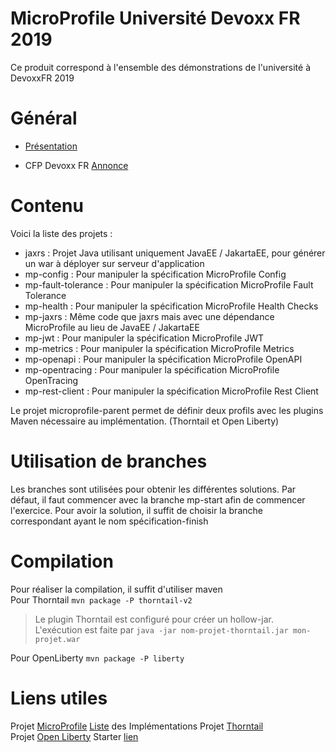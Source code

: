 MicroProfile Université Devoxx FR 2019
==
Ce produit correspond à l'ensemble des démonstrations de l'université à DevoxxFR 2019

Général
=
 - [Présentation](https://speakerdeck.com/lbenoit/creer-facilement-des-microservices-ou-cloud-native-java-avec-eclipse-microprofile)

 - CFP Devoxx FR [Annonce](https://cfp.devoxx.fr/2019/talk/LGU-0798/Creer_facilement_des_microservices__avec_Eclipse_MicroProfile)

Contenu
=
Voici la liste des projets :
 - jaxrs : Projet Java utilisant uniquement JavaEE / JakartaEE,
  		   pour générer un war à déployer sur serveur d'application
 - mp-config : Pour manipuler la spécification MicroProfile Config
 - mp-fault-tolerance : Pour manipuler la spécification MicroProfile Fault Tolerance
 - mp-health : Pour manipuler la spécification MicroProfile Health Checks
 - mp-jaxrs : Même code que jaxrs mais avec une dépendance MicroProfile au lieu de JavaEE / JakartaEE
 - mp-jwt : Pour manipuler la spécification MicroProfile JWT
 - mp-metrics : Pour manipuler la spécification MicroProfile Metrics
 - mp-openapi : Pour manipuler la spécification MicroProfile OpenAPI
 - mp-opentracing : Pour manipuler la spécification MicroProfile OpenTracing
 - mp-rest-client : Pour manipuler la spécification MicroProfile Rest Client

Le projet microprofile-parent permet de définir deux profils avec les plugins Maven nécessaire au implémentation. (Thorntail et Open Liberty)

Utilisation de branches
= 
Les branches sont utilisées pour obtenir les différentes solutions.
Par défaut, il faut commencer avec la branche mp-start afin de commencer l'exercice.
Pour avoir la solution, il suffit de choisir la branche correspondant ayant le nom spécification-finish
 
Compilation
= 
Pour réaliser la compilation, il suffit d'utiliser maven  
Pour Thorntail
``mvn package -P thorntail-v2``

> Le plugin Thorntail est configuré pour créer un hollow-jar.  
> L'exécution est faite par ``java -jar nom-projet-thorntail.jar mon-projet.war``

Pour OpenLiberty
``mvn package -P liberty``

Liens utiles
=
Projet [MicroProfile](https://microprofile.io)
[Liste](https://wiki.eclipse.org/MicroProfile/Implementation) des Implémentations
Projet [Thorntail](https://thorntail.io/)  
Projet [Open Liberty](https://openliberty.io/) 
Starter [lien](https://start.microprofile.io/)